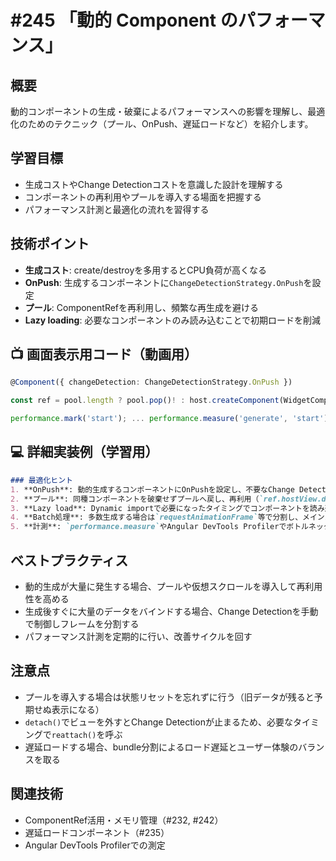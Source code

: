 # #245 「動的 Component のパフォーマンス」

## 概要
動的コンポーネントの生成・破棄によるパフォーマンスへの影響を理解し、最適化のためのテクニック（プール、OnPush、遅延ロードなど）を紹介します。

## 学習目標
- 生成コストやChange Detectionコストを意識した設計を理解する
- コンポーネントの再利用やプールを導入する場面を把握する
- パフォーマンス計測と最適化の流れを習得する

## 技術ポイント
- **生成コスト**: create/destroyを多用するとCPU負荷が高くなる
- **OnPush**: 生成するコンポーネントに`ChangeDetectionStrategy.OnPush`を設定
- **プール**: ComponentRefを再利用し、頻繁な再生成を避ける
- **Lazy loading**: 必要なコンポーネントのみ読み込むことで初期ロードを削減

## 📺 画面表示用コード（動画用）

```typescript
@Component({ changeDetection: ChangeDetectionStrategy.OnPush })
```

```typescript
const ref = pool.length ? pool.pop()! : host.createComponent(WidgetComponent);
```

```typescript
performance.mark('start'); ... performance.measure('generate', 'start');
```

## 💻 詳細実装例（学習用）
```markdown
### 最適化ヒント
1. **OnPush**: 動的生成するコンポーネントにOnPushを設定し、不要なChange Detectionを抑える
2. **プール**: 同種コンポーネントを破棄せずプールへ戻し、再利用（`ref.hostView.detach()`）
3. **Lazy load**: Dynamic importで必要になったタイミングでコンポーネントを読み込む
4. **Batch処理**: 多数生成する場合は`requestAnimationFrame`等で分割し、メインスレッドを塞がない
5. **計測**: `performance.measure`やAngular DevTools Profilerでボトルネックを特定
```

## ベストプラクティス
- 動的生成が大量に発生する場合、プールや仮想スクロールを導入して再利用性を高める
- 生成後すぐに大量のデータをバインドする場合、Change Detectionを手動で制御しフレームを分割する
- パフォーマンス計測を定期的に行い、改善サイクルを回す

## 注意点
- プールを導入する場合は状態リセットを忘れずに行う（旧データが残ると予期せぬ表示になる）
- `detach()`でビューを外すとChange Detectionが止まるため、必要なタイミングで`reattach()`を呼ぶ
- 遅延ロードする場合、bundle分割によるロード遅延とユーザー体験のバランスを取る

## 関連技術
- ComponentRef活用・メモリ管理（#232, #242）
- 遅延ロードコンポーネント（#235）
- Angular DevTools Profilerでの測定
